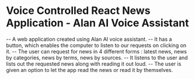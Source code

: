 # Voice Controlled React News Application - Alan AI Voice Assistant

-- A web application created using Alan AI voice assistant.
-- It has a button, which enables the computer to listen to our requests on clicking on it.
-- The user can request for news in 4 different forms : latest news, news by categories, news by terms, news by sources.
-- It listens to the user and lists out the requested news along with reading it out loud.
-- The user is given an option to let the app read the news or read it by themselves.
